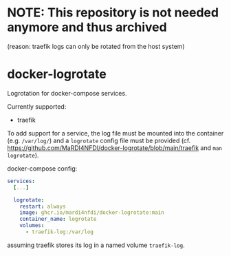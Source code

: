 # NOTE: This repository is not needed anymore and thus archived
(reason: traefik logs can only be rotated from the host system)

# docker-logrotate

Logrotation for docker-compose services.

Currently supported:
- traefik

To add support for a service, the log file must be mounted into the container (e.g. `/var/log/`) and a
`logrotate` config file must be provided (cf. https://github.com/MaRDI4NFDI/docker-logrotate/blob/main/traefik and `man logrotate`).

docker-compose config:
```yaml
services:
  [...]

  logrotate:
    restart: always
    image: ghcr.io/mardi4nfdi/docker-logrotate:main
    container_name: logrotate
    volumes:
      - traefik-log:/var/log
```
assuming traefik stores its log in a named volume `traefik-log`.
